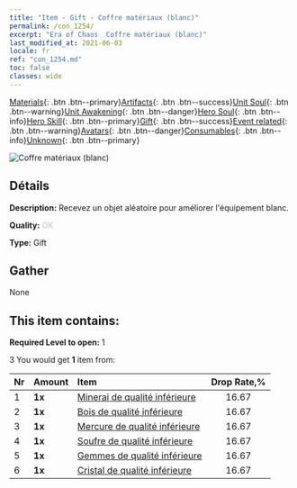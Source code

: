 ```yaml
---
title: "Item - Gift - Coffre matériaux (blanc)"
permalink: /con_1254/
excerpt: "Era of Chaos  Coffre matériaux (blanc)"
last_modified_at: 2021-06-03
locale: fr
ref: "con_1254.md"
toc: false
classes: wide
---
```

 [Materials](/ItemsFR/){: .btn .btn--primary}[Artifacts](/ItemsFR/Artifacts/){: .btn .btn--success}[Unit Soul](/ItemsFR/UnitSoul/){: .btn .btn--warning}[Unit Awakening](/ItemsFR/UnitAwakening/){: .btn .btn--danger}[Hero Soul](/ItemsFR/HeroSoul/){: .btn .btn--info}[Hero Skill](/ItemsFR/HeroSkill/){: .btn .btn--primary}[Gift](/ItemsFR/Gift/){: .btn .btn--success}[Event related](/ItemsFR/Events/){: .btn .btn--warning}[Avatars](/ItemsFR/Avatars/){: .btn .btn--danger}[Consumables](/ItemsFR/Consumables/){: .btn .btn--info}[Unknown](/ItemsFR/Unknown/){: .btn .btn--primary}

 ![Coffre matériaux (blanc)](/images/t/i_304002.png)

## Détails
 **Description:** Recevez un objet aléatoire pour améliorer l'équipement blanc.

 **Quality:** <span style="color: #C0C0C0">OK</span>

 **Type:** Gift

## Gather

  None

## This item contains:

 **Required Level to open:** 1

 3 You would get **1** item  from:

  | Nr | Amount |     Item    | Drop Rate,% |
  |:---|:-------|:------------|:---------:|
  | 1 |  **1x** | [Minerai de qualité inférieure](/ItemsFR/mat_1/) | 16.67 | 
  | 2 |  **1x** | [Bois de qualité inférieure](/ItemsFR/mat_1/) | 16.67 | 
  | 3 |  **1x** | [Mercure de qualité inférieure](/ItemsFR/mat_2/) | 16.67 | 
  | 4 |  **1x** | [Soufre de qualité inférieure](/ItemsFR/mat_3/) | 16.67 | 
  | 5 |  **1x** | [Gemmes de qualité inférieure](/ItemsFR/mat_4/) | 16.67 | 
  | 6 |  **1x** | [Cristal de qualité inférieure](/ItemsFR/mat_5/) | 16.67 | 
